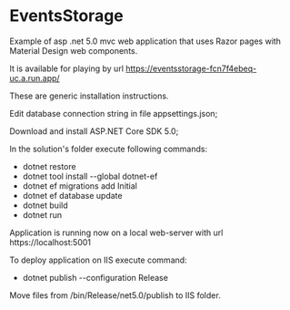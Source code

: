# EventsStorage
Example of asp .net 5.0 mvc web application that uses Razor pages with Material Design web components.

It is available for playing by url https://eventsstorage-fcn7f4ebeq-uc.a.run.app/

These are generic installation instructions.

Edit database connection string in file appsettings.json;

Download and install ASP.NET Core SDK 5.0;

In the solution's folder execute following commands:

* dotnet restore
* dotnet tool install --global dotnet-ef
* dotnet ef migrations add Initial
* dotnet ef database update
* dotnet build
* dotnet run

Application is running now on a local web-server with url https://localhost:5001

To deploy application on IIS execute command:

* dotnet publish --configuration Release

Move files from /bin/Release/net5.0/publish to IIS folder.

